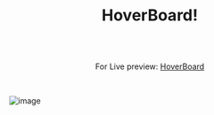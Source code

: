 <h1 align="center">HoverBoard!</h1><br>
<br>
<p align="center">
For Live preview: <a href="https://ash-win-n.github.io/hoverboard/">HoverBoard</a></p><br>

<p align="center">

![image](https://user-images.githubusercontent.com/70138036/186726451-da28de09-6d13-4069-9b73-d511e52c545a.png)


</p>
